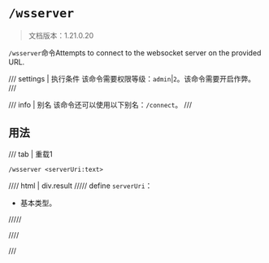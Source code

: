 # `/wsserver`

> 文档版本：1.21.0.20

`/wsserver`命令Attempts to connect to the websocket server on the provided URL.

/// settings | 执行条件
该命令需要权限等级：`admin`|`2`。该命令需要开启作弊。
///

/// info | 别名
该命令还可以使用以下别名：`/connect`。
///

## 用法

/// tab | 重载1
```mcfunction
/wsserver <serverUri:text>
```

//// html | div.result
///// define
`serverUri`：<!-- md:samp text -->

- 基本类型。


/////

////

///
